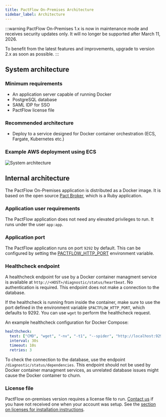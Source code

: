```yaml
---
title: PactFlow On-Premises Architecture
sidebar_label: Architecture
---
```


:::warning
PactFlow On-Premises 1.x is now in maintenance mode and receives security updates only. It will no longer be supported after March 11, 2026.

To benefit from the latest features and improvements, upgrade to version 2.x as soon as possible.
:::


## System architecture

### Minimum requirements

* An application server capable of running Docker
* PostgreSQL database
* SAML IDP for SSO
* PactFlow license file

### Recommended architecture

* Deploy to a service designed for Docker container orchestration (ECS, Fargate, Kubernetes etc.)

### Example AWS deployment using ECS

![System architecture](/img/saas-architecture-aws.png)

## Internal architecture

The PactFlow On-Premises application is distributed as a Docker image. It is based on the open source [Pact Broker](https://github.com/pact-foundation/pact_broker), which is a Ruby application.

### Application user requirements

The PactFlow application does not need any elevated privileges to run. It runs under the user `app:app`.

### Application port

The PactFlow application runs on port `9292` by default. This can be configured by setting the [PACTFLOW_HTTP_PORT](/docs/on-premises/environment-variables#pactflow_http_port) environment variable.

### Healthcheck endpoint

A healthcheck endpoint for use by a Docker container managment service is available at `http://<HOST>/diagnostic/status/heartbeat`. No authentication is required. This endpoint does not make a connection to the database.

If the healthcheck is running from inside the container, make sure to use the port defined in the environment variable `$PACTFLOW_HTTP_PORT`, which defaults to 9292. You can use `wget` to perform the healthcheck request.

An example healthcheck configuration for Docker Compose:

```yaml
healthcheck:
  test: ["CMD", "wget", "-nv", "-t1", "--spider", "http://localhost:9292/diagnostic/status/heartbeat"]
  interval: 30s
  timeout: 10s
  retries: 3
```

To check the connection to the database, use the endpoint `/diagnostic/status/dependencies`. This endpoint should not be used by Docker container managment services, as unrelated database issues might cause the Docker container to churn.

### License file

PactFlow on-premises version requires a license file to run. [Contact us](https://support.smartbear.com/pactflow/message/) if you have not
received one when your account was setup. See the [section on licenses for installation instructions](/docs/on-premises/license).
